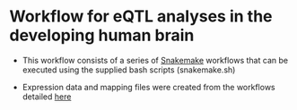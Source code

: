 # Workflow for eQTL analyses in the developing human brain

- This workflow consists of a series of [Snakemake](https://snakemake.readthedocs.io/en/stable) workflows
that can be executed using the supplied bash scripts (snakemake.sh)

- Expression data and mapping files were created from the workflows detailed [here](https://github.com/hobrien/GENEX-FB1)

